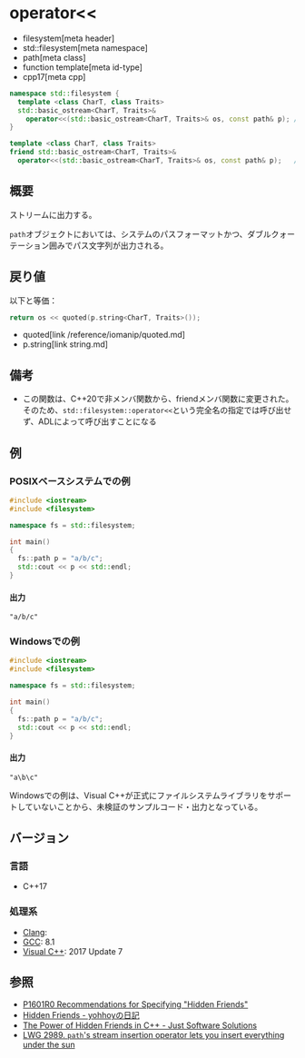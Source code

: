 # operator<<
* filesystem[meta header]
* std::filesystem[meta namespace]
* path[meta class]
* function template[meta id-type]
* cpp17[meta cpp]

```cpp
namespace std::filesystem {
  template <class CharT, class Traits>
  std::basic_ostream<CharT, Traits>&
    operator<<(std::basic_ostream<CharT, Traits>& os, const path& p); // (1) C++17
}

template <class CharT, class Traits>
friend std::basic_ostream<CharT, Traits>&
  operator<<(std::basic_ostream<CharT, Traits>& os, const path& p);   // (2) C++20
```

## 概要
ストリームに出力する。

`path`オブジェクトにおいては、システムのパスフォーマットかつ、ダブルクォーテーション囲みでパス文字列が出力される。


## 戻り値
以下と等価：

```cpp
return os << quoted(p.string<CharT, Traits>());
```
* quoted[link /reference/iomanip/quoted.md]
* p.string[link string.md]


## 備考
- この関数は、C++20で非メンバ関数から、friendメンバ関数に変更された。そのため、`std::filesystem::operator<<`という完全名の指定では呼び出せず、ADLによって呼び出すことになる


## 例
### POSIXベースシステムでの例
```cpp example
#include <iostream>
#include <filesystem>

namespace fs = std::filesystem;

int main()
{
  fs::path p = "a/b/c";
  std::cout << p << std::endl;
}
```

#### 出力
```
"a/b/c"
```

### Windowsでの例
```cpp example
#include <iostream>
#include <filesystem>

namespace fs = std::filesystem;

int main()
{
  fs::path p = "a/b/c";
  std::cout << p << std::endl;
}
```

#### 出力
```
"a\b\c"
```

Windowsでの例は、Visual C++が正式にファイルシステムライブラリをサポートしていないことから、未検証のサンプルコード・出力となっている。

## バージョン
### 言語
- C++17

### 処理系
- [Clang](/implementation.md#clang):
- [GCC](/implementation.md#gcc): 8.1
- [Visual C++](/implementation.md#visual_cpp): 2017 Update 7


## 参照
- [P1601R0 Recommendations for Specifying "Hidden Friends"](http://www.open-std.org/jtc1/sc22/wg21/docs/papers/2019/p1601r0.pdf)
- [Hidden Friends - yohhoyの日記](https://yohhoy.hatenadiary.jp/entry/20190531/p1)
- [The Power of Hidden Friends in C++ - Just Software Solutions](https://www.justsoftwaresolutions.co.uk/cplusplus/hidden-friends.html)
- [LWG 2989. `path`'s stream insertion operator lets you insert everything under the sun](https://cplusplus.github.io/LWG/issue2989)
